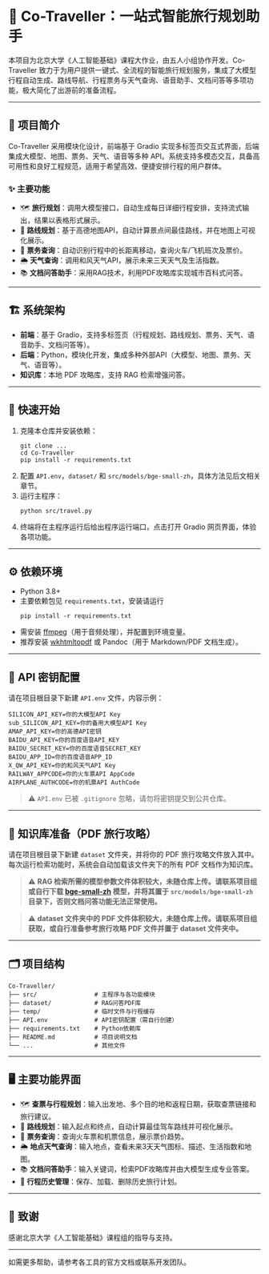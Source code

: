 # 🧳 Co-Traveller：一站式智能旅行规划助手

本项目为北京大学《人工智能基础》课程大作业，由五人小组协作开发。Co-Traveller 致力于为用户提供一键式、全流程的智能旅行规划服务，集成了大模型行程自动生成、路线导航、行程票务与天气查询、语音助手、文档问答等多项功能，极大简化了出游前的准备流程。

---

## 📌 项目简介

Co-Traveller 采用模块化设计，前端基于 Gradio 实现多标签页交互式界面，后端集成大模型、地图、票务、天气、语音等多种 API。系统支持多模态交互，具备高可用性和良好工程规范，适用于希望高效、便捷安排行程的用户群体。



### ✨ 主要功能

- 🗺️ **旅行规划**：调用大模型接口，自动生成每日详细行程安排，支持流式输出，结果以表格形式展示。
- 🚗 **路线规划**：基于高德地图API，自动计算景点间最佳路线，并在地图上可视化展示。
- 🎫 **票务查询**：自动识别行程中的长距离移动，查询火车/飞机班次及票价。
- 🌦️ **天气查询**：调用和风天气API，展示未来三天天气及生活指数。
- 📚 **文档问答助手**：采用RAG技术，利用PDF攻略库实现城市百科式问答。

---



## 🏗️ 系统架构

- **前端**：基于 Gradio，支持多标签页（行程规划、路线规划、票务、天气、语音助手、文档问答等）。
- **后端**：Python，模块化开发，集成多种外部API（大模型、地图、票务、天气、语音等）。
- **知识库**：本地 PDF 攻略库，支持 RAG 检索增强问答。

---



## 🚀 快速开始

1. 克隆本仓库并安装依赖：
   ```
   git clone ...
   cd Co-Traveller
   pip install -r requirements.txt
   ```
2. 配置 `API.env`，`dataset/` 和 `src/models/bge-small-zh`，具体方法见后文相关章节。
3. 运行主程序：
   ```
   python src/travel.py
   ```
4. 终端将在主程序运行后给出程序运行端口，点击打开 Gradio 网页界面，体验各项功能。

---



## ⚙️ 依赖环境

- Python 3.8+
- 主要依赖包见 `requirements.txt`，安装请运行
  ```
  pip install -r requirements.txt
  ```
- 需安装 [ffmpeg](https://ffmpeg.org/)（用于音频处理），并配置到环境变量。
- 推荐安装 [wkhtmltopdf](https://wkhtmltopdf.org/downloads.html) 或 Pandoc（用于 Markdown/PDF 文档生成）。

---



## 🔑 API 密钥配置

请在项目根目录下新建 `API.env` 文件，内容示例：

```
SILICON_API_KEY=你的大模型API Key
sub_SILICON_API_KEY=你的备用大模型API Key
AMAP_API_KEY=你的高德API密钥
BAIDU_API_KEY=你的百度语音API_KEY
BAIDU_SECRET_KEY=你的百度语音SECRET_KEY
BAIDU_APP_ID=你的百度语音APP_ID
X_QW_API_KEY=你的和风天气API Key
RAILWAY_APPCODE=你的火车票API AppCode
AIRPLANE_AUTHCODE=你的机票API AuthCode
```

> ⚠️ `API.env` 已被 `.gitignore` 忽略，请勿将密钥提交到公共仓库。

---



## 📂 知识库准备（PDF 旅行攻略）

请在项目根目录下新建 `dataset` 文件夹，并将你的 PDF 旅行攻略文件放入其中。  
每次运行检索功能时，系统会自动加载该文件夹下的所有 PDF 文档作为知识库。

> ⚠️ **RAG 检索所需的模型参数文件体积较大，未随仓库上传。请联系项目组或自行下载 [bge-small-zh](https://huggingface.co/BAAI/bge-small-zh) 模型，并将其置于 `src/models/bge-small-zh` 目录下，否则文档问答功能无法正常使用。**

> ⚠️ **dataset 文件夹中的 PDF 文件体积较大，未随仓库上传。请联系项目组获取，或自行准备参考旅行攻略 PDF 文件并置于 dataset 文件夹中。**

---



## 🗂️ 项目结构

```
Co-Traveller/
├── src/                # 主程序与各功能模块
├── dataset/            # RAG问答PDF库
├── temp/               # 临时文件与行程缓存
├── API.env             # API密钥配置（需自行创建）
├── requirements.txt    # Python依赖库
├── README.md           # 项目说明文档
└── ...                 # 其他文件
```

---




## 🖥️ 主要功能界面

- 🗺️ **查票与行程规划**：输入出发地、多个目的地和返程日期，获取查票链接和旅行建议。
- 🚗 **路线规划**：输入起点和终点，自动计算最佳驾车路线并可视化展示。
- 🎫 **票务查询**：查询火车票和机票信息，展示票价趋势。
- 🌦️ **地点天气查询**：输入地点，查看未来3天天气图标、描述、生活指数和地图。
- 📚 **文档问答助手**：输入关键词，检索PDF攻略库并由大模型生成专业答案。
- 📝 **行程历史管理**：保存、加载、删除历史旅行计划。

---



## 🙏 致谢

感谢北京大学《人工智能基础》课程组的指导与支持。

---
如需更多帮助，请参考各工具的官方文档或联系开发团队。
